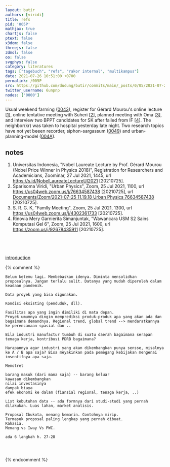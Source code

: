 ```yaml
---
layout: butir
authors: [viridi]
title: refs
pid: '005P'
mathjax: true
chartjs: false
ptext: false
x3dom: false
threejs: false
3dmol: false
oo: false
svgphys: false
category: literatures
tags: ["tagebuch", "refs", "rakor internal", "multikampus"]
date: 2021-07-26 10:51:00 +0700
permalink: /005P
src: https://github.com/dudung/butir/commits/main/_posts/0/05/2021-07-26-refs.md
twitter_username: 6unpnp
nodes: ['0000']
---
```

Usual weekend farming ([0043](0043)), register for Gérard Mourou's online lecture [[1](#r01)], online tentative meeting with Suheri [[2](#r02)], planned meeting with Oma [[3](#r03)], and interview two BPPT candidates for SK after failed from IF [[4](#r04)]. The neighbor(kr) was taken to hospital yesterday late night. Two research topics have not yet beeen recorder, siphon-sargassum ([0049](0049)) and urban-planning-model ([004A](004A)).

## notes
1. <a name="r01"></a>Universitas Indonesia, "Nobel Laureate Lecture by Prof. Gérard Mourou (Nobel Price Winner in Physics 2018)", Registration for Researchers and Academicians, Zoominar, 27 Jul 2021, 1445, url <https://s.id/NobelLaureateLectureUI2021> [20210725].
2. <a name="r02"></a>Sparisoma Viridi, "Urban Physics", Zoom, 25 Jul 2021, 1100, url <https://us04web.zoom.us/j/76634587438> [20210725], url [Documents/Zoom/2021-07-25 11.19.18 Urban Physics 76634587438]() [20210725].
3. <a name="r03"></a>S. R. G. K, "Famlly Meeting", Zoom, 25 Jul 2021, 1300, url <https://us04web.zoom.us/j/4302361733> [20210725].
4. <a name="r04"></a>Rinovia Mery Garnierita Simanjuntak, "Wawancara USM S2 Sains Komputasi Gel 6", Zoom, 25 Jul 2021, 1600, url <https://zoom.us/j/92678435911> [20210725].

## &nbsp;
[introduction](0000)

{% comment %}
```
Belum ketemu lagi. Membebaskan idenya. Diminta mensolidkan proposalnya. Jangan terlalu sulit. Datanya yang mudah diperoleh dalam keadaan pandemik. 

Data proyek yang bisa digunakan.

Kondisi eksisting (penduduk, dll).

Fasilitas apa yang ingin dimiliki di mata depan.
Proyek umumnya dingin memprediksi produk-produk apa yang akan ada dan bagaimana demandnya. Regional trend, global trend --> mendaratkannya ke perencanaan spasial dan ..

Bila industri manufactur tumbuh di suatu daerah bagaimana serapan tenaga kerja, kontribusi PDRB bagaimana?

Harapannya agar industri yang akan dikembangkan punya sensse, misalnya ke A / B apa saja? Bisa meyakinkan pada pemegang kebijakan mengenai insentifnya apa saja.

Memotret

barang masuk (dari mana saja) -- barang keluar
kawasan dikembangkan
nilai investasinya
dampak biaya
efek ekonomi ke dalam (fiansial regional, tenaga kerja, ..)

List kebutuhan data -- ada formnya dari studi-studi yang pernah dilakukan. Luas lahan, market analisis.

Proposal Ibukota, menang kemarin. Contohnya mirip. 
Termasuk proposal paling lengkap yang pernah dibuat.
Rahasia.
Menang vs Iway Vs PWC.

ada 6 langkah h. 27-28




```
{% endcomment %}
